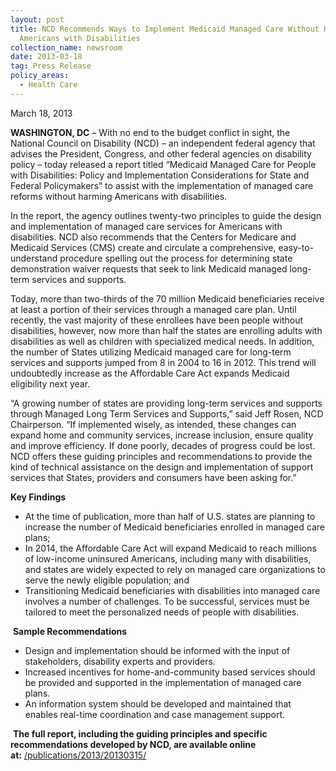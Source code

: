 ```yaml
---
layout: post
title: NCD Recommends Ways to Implement Medicaid Managed Care Without Harming
  Americans with Disabilities
collection_name: newsroom
date: 2013-03-18
tag: Press Release
policy_areas:
  - Health Care
---
```

March 18, 2013

**WASHINGTON, DC** – With no end to the budget conflict in sight, the National Council on Disability (NCD) – an independent federal agency that advises the President, Congress, and other federal agencies on disability policy – today released a report titled “Medicaid Managed Care for People with Disabilities: Policy and Implementation Considerations for State and Federal Policymakers” to assist with the implementation of managed care reforms without harming Americans with disabilities.  

In the report, the agency outlines twenty-two principles to guide the design and implementation of managed care services for Americans with disabilities. NCD also recommends that the Centers for Medicare and Medicaid Services (CMS) create and circulate a comprehensive, easy-to-understand procedure spelling out the process for determining state demonstration waiver requests that seek to link Medicaid managed long-term services and supports.

Today, more than two-thirds of the 70 million Medicaid beneficiaries receive at least a portion of their services through a managed care plan. Until recently, the vast majority of these enrollees have been people without disabilities, however, now more than half the states are enrolling adults with disabilities as well as children with specialized medical needs. In addition, the number of States utilizing Medicaid managed care for long-term services and supports jumped from 8 in 2004 to 16 in 2012. This trend will undoubtedly increase as the Affordable Care Act expands Medicaid eligibility next year.

“A growing number of states are providing long-term services and supports through Managed Long Term Services and Supports,” said Jeff Rosen, NCD Chairperson. “If implemented wisely, as intended, these changes can expand home and community services, increase inclusion, ensure quality and improve efficiency. If done poorly, decades of progress could be lost. NCD offers these guiding principles and recommendations to provide the kind of technical assistance on the design and implementation of support services that States, providers and consumers have been asking for.”

**Key Findings**

* At the time of publication, more than half of U.S. states are planning to increase the number of Medicaid beneficiaries enrolled in managed care plans;
* In 2014, the Affordable Care Act will expand Medicaid to reach millions of low-income uninsured Americans, including many with disabilities, and states are widely expected to rely on managed care organizations to serve the newly eligible population; and
* Transitioning Medicaid beneficiaries with disabilities into managed care involves a number of challenges. To be successful, services must be tailored to meet the personalized needs of people with disabilities.

 **Sample Recommendations**

* Design and implementation should be informed with the input of stakeholders, disability experts and providers.
* Increased incentives for home-and-community based services should be provided and supported in the implementation of managed care plans.
* An information system should be developed and maintained that enables real-time coordination and case management support.

 **The full report, including the guiding principles and specific recommendations developed by NCD, are available online at:** [/publications/2013/20130315/](https://www.ncd.gov/publications/2013/20130315/)
